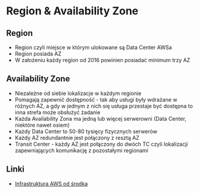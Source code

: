 # Region &amp; Availability Zone

## Region

- Region czyli miejsce w którym ulokowane są Data Center AWSa
- Region posiada AZ
- W założeniu każdy region od 2016 powinien posiadać minimum trzy AZ

## Availability Zone
	
- Niezależne od siebie lokalizacje w każdym regionie
- Pomagają zapewnić dostępność - tak aby usługi były wdrażane w różnych AZ, a gdy w jednym z nich się usługa przestaje być dostępna to inna strefa może obsłużyć żadanie
- Każda Availability Zona ma jedną lub więcej serwerowni (Data Center, niektóre nawet osiem)
- Każdy Data Center to 50-80 tysięcy fizycznych serwerów
- Każdy AZ redundantnie jest połączony z resztą AZ
- Transit Center - każdy AZ jest połączony do dwóch TC czyli lokalizacji zapewniających komunikację z pozostałymi regionami

## Linki

- [Infrastruktura AWS od środka](https://lukado.eu/Infrastruktura-AWS-od-srodka/)